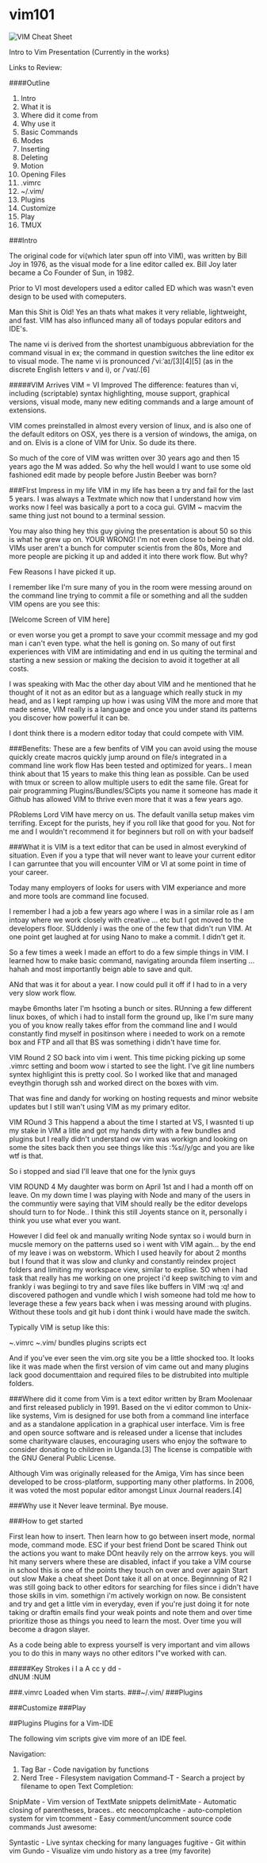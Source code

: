 vim101
======

![VIM Cheat Sheet](http://michael.peopleofhonoronly.com/vim/vim_cheat_sheet_for_programmers_screen.png)

Intro to Vim Presentation (Currently in the works)

Links to Review:


####Outline
1. Intro
1. What it is
1. Where did it come from
1. Why use it
1. Basic Commands
2. Modes
3. Inserting
4. Deleting
5. Motion
6. Opening Files
1. .vimrc
2. ~/.vim/
3. Plugins
4. Customize
5. Play
6. TMUX


###Intro

The original code for vi(which later spun off into VIM), was written by Bill Joy in 1976, as the visual mode for a line editor called ex.
Bill Joy later became a Co Founder of Sun, in 1982.

Prior to VI most developers used a editor called ED which was wasn't even design to be used with comeputers.

Man this Shit is Old!
Yes an thats what makes it very reliable, lightweight, and fast. VIM has also influnced many all of todays popular editors and IDE's.

The name vi is derived from the shortest unambiguous abbreviation for the command visual in ex; the command in question switches the line editor ex to visual mode. The name vi is pronounced /ˈviːˈaɪ/[3][4][5] (as in the discrete English letters v and i), or /ˈvaɪ/.[6]


#####VIM Arrives
VIM = VI Improved
The difference: features than vi, including (scriptable) syntax highlighting, mouse support, graphical versions, visual mode, many new editing commands and a large amount of extensions.

VIM comes preinstalled in almost every version of linux, and is also one of the default editors on OSX, yes there is a version of windows, the amiga, on and on.
Elvis is a clone of VIM for Unix. So dude its there.

So much of the core of VIM was written over 30 years ago and then 15 years ago the M was added. 
So why the hell would I want to use some old fashioned edit made by people before Justin Beeber was born?

###FIrst Impress in my life
VIM in my life has been a try and fail for the last 5 years. I was always a Textmate which now that I understand how vim works now I feel was basically a port to a coca gui.
GVIM ~ macvim the same thing just not bound to a terminal session.

You may also thing hey this guy giving the presentation is about 50 so this is what he grew up on. 
YOUR WRONG! I'm not even close to being that old. VIMs user aren't a bunch for computer scientis from the 80s, More and more people are picking it up and added it into there work flow. But why?

Few Reasons I have picked it up.

I remember like I'm sure many of you in the room were messing around on the command line trying to commit a file or something and all the sudden VIM opens are you see this:

[Welcome Screen of VIM here]

or even worse you get a prompt to save your ccommit message and my god man i can't even type. what the hell is goning on.
So many of out first experiences with VIM are intimidating and end in us quiting the terminal and starting a new session or making the decision to avoid it together at all costs.

I was speaking with Mac the other day about VIM and he mentioned that he thought of it not as an editor but as a language which really stuck in my head, and as I kept ramping up how i was using VIM the more and more that made sense, VIM really is a language and once you under stand its patterns you discover how powerful it can be.

I dont think there is a modern editor today that could compete with VIM.


###Benefits:
These are a few benfits of VIM
you can avoid using the mouse
quickly create macros
quickly jump around on file/s
integrated in a command line work flow
Has been tested and optimized for years.. I mean think about that 15 years to make this thing lean as possible. 
Can be used with tmux or screen to allow multiple users to edit the same file. Great for pair programming
Plugins/Bundles/SCipts you name it someone has made it
Github has allowed VIM to thrive even more that it was a few years ago.

PRoblems 
Lord VIM have mercy on us. 
The default vanilla setup makes vim terrifing. Except for the purists, hey if you roll like that good for you. Not for me and I wouldn't recommend it for beginners
but roll on with your badself


###What it is
VIM is a text editor that can be used in almost everykind of situation. Even if you a type that will never want to leave your current editor I can garruntee that
you will encounter VIM or VI at some point in time of your career. 

Today many employers of looks for users with VIM experiance and more and more tools are command line focused. 

I remember I had a job a few years ago where I was in a similar role as I am intoay where we work closely with creative ... etc
but I got moved to the developers floor. SUddenly i was the one of the few that didn't run VIM. At one point get laughed at for using Nano to make a commit.
I didn't get it.

So a few times a  week I made an effort to do a few simple things in VIM.
I learned how to make basic command, navigating arounda filem inserting ... hahah and most importantly beign able to save and quit.

ANd that was it for about a year. I now could pull it off if I had to in a very very slow work flow.

maybe 6months later I'm hsoting a bunch or sites. RUnning a few different linux boxes, of which i had to install form the ground up, like I'm sure many you of you know really takes effor from the command line and I would constantly find myself in positinson where i needed to work on a remote box and FTP and all that BS was something i didn't have time for.

VIM Round 2
SO back into vim i went. This time picking picking up some .vimrc setting and boom wow i started to see the light. I've git line numbers syntex highligint this is pretty cool. So I worked like that and managed eveythgin thorugh ssh and worked direct on the boxes with vim.

That was fine and dandy for working on hosting requests and minor website updates but I still wan't using VIM as my primary editor.

VIM ROund 3
This happend a about the time I started at VS, I wasnted ti up my stake in VIM a litle and got my hands dirty with a few bundles and plugins but I really didn't understand ow vim was workign and looking on some the sites back then you see things like this :%s/<x/>/y/gc and you are like wtf is that.

So i stopped and siad I'll leave that one for the lynix guys

VIM ROUND 4
My daughter was borm on April 1st and I had a month off on leave. On my down time I was playing with Node and many of the users in the communtiy were saying that VIM should really be the editor develops should turn to for Node.. I think this still Joyents stance on it, personally i think you use what ever you want.

However I did feel ok and manually writing Node syntax so i would burn in mucsle memory on the patterns used so i went with VIM again... by the end of my leave i was on webstorm. Which I used heavily for about 2 months but I found that it was slow and clunky and constantly reindex project folders and limiting my workspace view, similar to explise. SO when i had task that really has me working on one project i'd keep switching to vim and frankly i was begiingi to try and save files like buffers in VIM :wq :q!
and discovered pathogen and vundle which I wish someone had told me how to leverage these a few years back when i was messing around with plugins. Without these tools and git hub i dont think i would have made the switch.

Typically VIM is setup like this:

~.vimrc
~.vim/
    bundles
    plugins
    scripts
    ect

And if you've ever seen the vim.org site you be a little shocked too. It looks like it was made when the first version of vim came out and many plugins lack good documenttaion and required files to be distrubited into multiple folders.




###Where did it come from
Vim is a text editor written by Bram Moolenaar and first released publicly in 1991. Based on the vi editor common to Unix-like systems, Vim is designed for use both from a command line interface and as a standalone application in a graphical user interface. Vim is free and open source software and is released under a license that includes some charityware clauses, encouraging users who enjoy the software to consider donating to children in Uganda.[3] The license is compatible with the GNU General Public License.

Although Vim was originally released for the Amiga, Vim has since been developed to be cross-platform, supporting many other platforms. In 2006, it was voted the most popular editor amongst Linux Journal readers.[4]

###Why use it
Never leave terminal. Bye mouse.

###How to get started

First lean how to insert.
Then learn how to go between insert mode, normal mode, command mode.
ESC if your best friend
Dont be scared
Think out the actions you want to make
DOnt heavily rely on the arrrow keys. you will hit many servers where these are disabled,
infact if you take a VIM course in school this is one of the points they touch on over and over again
Start out slow
Make a cheat sheet
Dont take it all on at once.
Beginnning of R2 I was still going back to other editors for searching for files since i didn't have those skills in vim. somethign i'm actively workign on now.
Be consistent and try and get a little vim in everyday, even if you're just doing it for note taking or draftin emails
find your weak points and note them and over time prioritize those as things you need to learn the most.
Over time you will become a dragon slayer.

As a code being able to express yourself is very important and vim allows you to do this in many ways no other editors I"ve worked with can.


#####Key Strokes
i
I
a
A
cc
y
dd -   
dNUM
:NUM

###.vimrc
Loaded when Vim starts.
###~/.vim/
###Plugins

###Customize
###Play


##Plugins
Plugins for a Vim-IDE

The following vim scripts give vim more of an IDE feel.

Navigation:

1. Tag Bar - Code navigation by functions
1. Nerd Tree - Filesystem navigation
 Command-T - Search a project by filename to open
 Text Completion:
 
 SnipMate - Vim version of TextMate snippets
 delimitMate - Automatic closing of parentheses, braces.. etc
 neocomplcache - auto-completion system for vim
 tcomment - Easy comment/uncomment source code commands
 Just awesome:
 
 Syntastic - Live syntax checking for many languages
 fugitive - Git within vim
 Gundo - Visualize vim undo history as a tree (my favorite)
